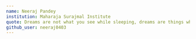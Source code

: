 ```yaml
---
name: Neeraj Pandey
institution: Maharaja Surajmal Institute
quote: Dreams are not what you see while sleeping, dreams are things which don't let you sleep.
github_user: neeraj0403
---
```

